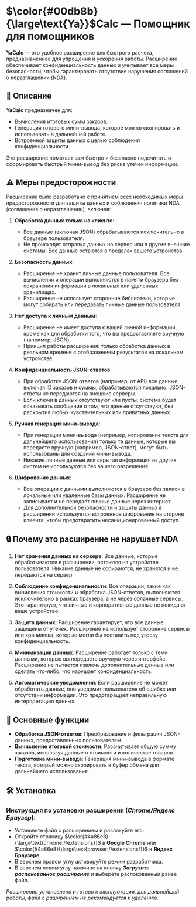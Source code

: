 # $\color{#00db8b}{\large\text{Ya}}$**Calc** — Помощник для помощников

**YaCalc** — это удобное расширение для быстрого расчета, предназначенное для упрощения и ускорения работы. Расширение обеспечивает конфиденциальность данных и учитывает все меры безопасности, чтобы гарантировать отсутствие нарушения соглашений о неразглашении (NDA).

## 🚀 Описание

**YaCalc** предназначен для:

- Вычисления итоговых сумм заказов.
- Генерация готового мини-вывода, которое можно скопировать и использовать в дальнейшей работе.
- Встроенной защиты данных с целью соблюдения конфиденциальности.

Это расширение помогает вам быстро и безопасно подсчитать и сформировать быстрый мини-вывод без риска утечек информации.

## ⚠️ Меры предосторожности

Расширение было разработано с принятием всех необходимых меры предосторожности для защиты данных и соблюдения политики NDA (соглашения о неразглашении), включая:

1. **Обработка данных только на клиенте**:
   - Все данные (включая JSON) обрабатываются исключительно в браузере пользователя.
   - Не происходит отправка данных на сервер или в другие внешние системы. Все данные остаются в пределах вашего устройства.

2. **Безопасность данных**:
   - Расширение не хранит личные данные пользователя. Все вычисления и операции выполняются в памяти браузера без сохранения информации в локальных или удаленных хранилищах.
   - Расширение не использует сторонние библиотеки, которые могут собирать или передавать личные данные пользователя.

3. **Нет доступа к личным данным**:
   - Расширение не имеет доступа к вашей личной информации, кроме как для обработки того, что вы предоставляете вручную (например, JSON).
   - Принцип работы расширения: только обработка данных в реальном времени с отображением результатов на локальном устройстве.

4. **Конфиденциальность JSON-ответов**:
   - При обработке JSON-ответов (например, от API) все данные, включая ID заказов и суммы, обрабатываются локально. JSON-ответы не передаются на внешние серверы.
   - Если ключи в данных отсутствуют или пусты, система будет показывать сообщение о том, что данные отсутствуют, без раскрытия любых чувствительных или приватных данных.

5. **Ручная генерация мини-вывода**:
   - При генерации мини-вывода (например, копирование текста для дальнейшего использования) только те данные, которые вы передаете вручную (например, JSON-ответ), могут быть использованы для создания мини-вывода.
   - Никакие личные данные или скрытая информация из других систем не используются без вашего разрешения.

6. **Шифрование данных**:
   - Все операции с данными выполняются в браузере без записи в локальные или удаленные базы данных. Расширение не записывает и не передаёт личные данные через интернет.
   - Для дополнительной безопасности и защиты данных в расширении используется встроенное шифрование на стороне клиента, чтобы предотвратить несанкционированный доступ.

## 🔒 Почему это расширение не нарушает NDA

1. **Нет хранения данных на сервере**: Все данные, которые обрабатываются в расширении, остаются на устройстве пользователя. Никакие данные не собираются, не хранятся и не передаются на сервер.

2. **Соблюдение конфиденциальности**: Все операции, такие как вычисления стоимости и обработка JSON-ответов, выполняются исключительно в рамках браузера, а не через облачные сервисы. Это гарантирует, что личные и корпоративные данные не покидают ваше устройство.

3. **Защита данных**: Расширение гарантирует, что все данные защищены от утечек. Расширение не использует сторонние сервисы или хранилища, которые могли бы поставить под угрозу конфиденциальность.

4. **Минимизация данных**: Расширение работает только с теми данными, которые вы передаете вручную через интерфейс. Расширение не пытается извлечь дополнительные данные или сделать что-либо, что нарушает конфиденциальность.

5. **Автоматические уведомления**: Если расширение не может обработать данные, оно уведомит пользователя об ошибке или отсутствии информации. Это предотвращает неправильную интерпретацию данных.

## 🎯 Основные функции

- **Обработка JSON-ответов**: Преобразование и фильтрация JSON-данных, предоставленных пользователем.
- **Вычисление итоговой стоимости**: Рассчитывает общую сумму заказов, используя данные о стоимости и количестве товаров.
- **Подготовка мини-вывода**: Генерация мини-вывода в формате текста, который можно скопировать в буфер обмена для дальнейшего использования.

## 🛠️ Установка

### Инструкция по установки расширения (*Chrome/Яндекс Браузер*):
+ Установите файл с расширением и распакуйте его.
+ Откройте страницу $\color{#4a86e8}{\large\text{chrome://extensions}}$ в **Google Chrome** или $\color{#4a86e8}{\large\text{browser://extensions/}}$ в **Яндекс Браузере**.
+ В верхнем правом углу активируйте режим разработчика.
+ В верхнем левом углу нажмине на кнопку ***Загрузить распакованное расширение*** и выберете распокованный ранее файл.

*Расширение установлено и готово к эксплуатации, для дальнейшей работы, файл с раширением не рекомендуется к удалению.*

